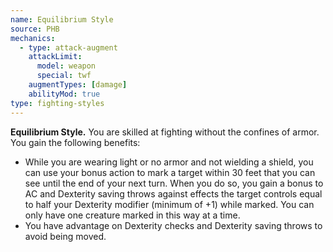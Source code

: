 ```yaml
---
name: Equilibrium Style
source: PHB
mechanics:
  - type: attack-augment
    attackLimit:
      model: weapon
      special: twf
    augmentTypes: [damage]
    abilityMod: true
type: fighting-styles
---
```

__Equilibrium Style.__ You are skilled at fighting without the confines of armor. You gain the following benefits:
- While you are wearing light or no armor and not wielding a shield, you can use your bonus action to mark a target within 30 feet that you can see until the end of your next turn. When you do so, you gain a bonus to AC and Dexterity saving throws against effects the target controls equal to half your Dexterity modifier (minimum of +1) while marked. You can only have one creature marked in this way at a time.
- You have advantage on Dexterity checks and Dexterity saving throws to avoid being moved.
